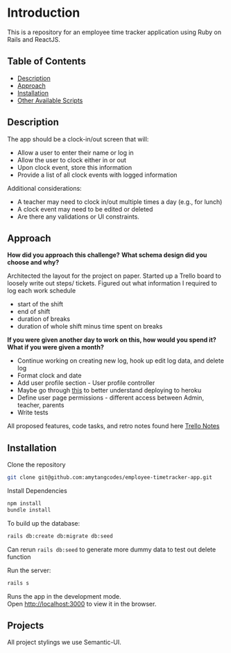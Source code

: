 # Introduction

This is a repository for an employee time tracker application using Ruby on Rails and ReactJS.

## Table of Contents

- [Description](#description)
- [Approach](#approach)
- [Installation](#installation)
- [Other Available Scripts](#other-available-scripts)

## Description

The app should be a clock-in/out screen that will:

- Allow a user to enter their name or log in
- Allow the user to clock either in or out
- Upon clock event, store this information
- Provide a list of all clock events with logged information

Additional considerations:

- A teacher may need to clock in/out multiple times a day (e.g., for lunch)
- A clock event may need to be edited or deleted
- Are there any validations or UI constraints.

## Approach

**How did you approach this challenge?**
**What schema design did you choose and why?**

Architected the layout for the project on paper.
Started up a Trello board to loosely write out steps/ tickets.
Figured out what information I required to log each work schedule

- start of the shift
- end of shift
- duration of breaks
- duration of whole shift minus time spent on breaks

**If you were given another day to work on this, how would you spend it? What if you were given a month?**

- Continue working on creating new log, hook up edit log data, and delete log
- Format clock and date
- Add user profile section - User profile controller
- Maybe go through [this](https://blog.heroku.com/a-rock-solid-modern-web-stack) to better understand deploying to heroku
- Define user page permissions - different access between Admin, teacher, parents
- Write tests

All proposed features, code tasks, and retro notes found here [Trello Notes](https://trello.com/c/5s8QGfAP)

## Installation

Clone the repository

```bash
git clone git@github.com:amytangcodes/employee-timetracker-app.git
```

Install Dependencies

```bash
npm install
bundle install
```

To build up the database:

```bash
rails db:create db:migrate db:seed
```

Can rerun `rails db:seed` to generate more dummy data to test out delete function

Run the server:

```bash
rails s
```

Runs the app in the development mode.<br />
Open [http://localhost:3000](http://localhost:3000) to view it in the browser.

## Projects

All project stylings we use Semantic-UI.

